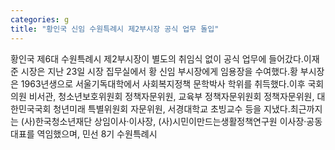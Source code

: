 ```yaml
---
categories: g
title: "황인국 신임 수원특례시 제2부시장 공식 업무 돌입"
---
```

황인국 제6대 수원특례시 제2부시장이 별도의 취임식 없이 공식 업무에 들어갔다.이재준 시장은 지난 23일 시장 집무실에서 황 신임 부시장에게 임용장을 수여했다.황 부시장은 1963년생으로 서울기독대학에서 사회복지정책 문학박사 학위를 취득했다.이후 국회의원 비서관, 청소년보호위원회 정책자문위원, 교육부 정책자문위원회 정책자문위원, 대한민국국회 청년미래 특별위원회 자문위원, 서경대학교 초빙교수 등을 지냈다.최근까지는 (사)한국청소년재단 상임이사·이사장, (사)시민이만드는생활정책연구원 이사장·공동대표를 역임했으며, 민선 8기 수원특례시